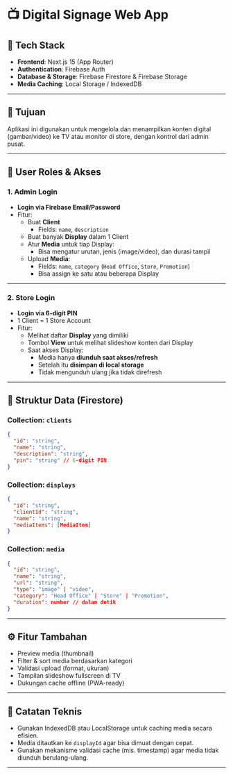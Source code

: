 # 📺 Digital Signage Web App

## 🧩 Tech Stack
- **Frontend**: Next.js 15 (App Router)
- **Authentication**: Firebase Auth
- **Database & Storage**: Firebase Firestore & Firebase Storage
- **Media Caching**: Local Storage / IndexedDB

---

## 🎯 Tujuan
Aplikasi ini digunakan untuk mengelola dan menampilkan konten digital (gambar/video) ke TV atau monitor di store, dengan kontrol dari admin pusat.

---

## 👥 User Roles & Akses

### 1. Admin Login
- **Login via Firebase Email/Password**
- Fitur:
  - Buat **Client**
    - Fields: `name`, `description`
  - Buat banyak **Display** dalam 1 Client
  - Atur **Media** untuk tiap Display:
    - Bisa mengatur urutan, jenis (image/video), dan durasi tampil
  - Upload **Media**:
    - Fields: `name`, `category` (`Head Office`, `Store`, `Promotion`)
    - Bisa assign ke satu atau beberapa Display

---

### 2. Store Login
- **Login via 6-digit PIN**
- 1 Client = 1 Store Account
- Fitur:
  - Melihat daftar **Display** yang dimiliki
  - Tombol **View** untuk melihat slideshow konten dari Display
  - Saat akses Display:
    - Media hanya **diunduh saat akses/refresh**
    - Setelah itu **disimpan di local storage**
    - Tidak mengunduh ulang jika tidak direfresh

---

## 📁 Struktur Data (Firestore)

### Collection: `clients`
```json
{
  "id": "string",
  "name": "string",
  "description": "string",
  "pin": "string" // 6-digit PIN
}
```

### Collection: `displays`
```json
{
  "id": "string",
  "clientId": "string",
  "name": "string",
  "mediaItems": [MediaItem]
}
```

### Collection: `media`
```json
{
  "id": "string",
  "name": "string",
  "url": "string",
  "type": "image" | "video",
  "category": "Head Office" | "Store" | "Promotion",
  "duration": number // dalam detik
}
```

---

## ⚙️ Fitur Tambahan
- Preview media (thumbnail)
- Filter & sort media berdasarkan kategori
- Validasi upload (format, ukuran)
- Tampilan slideshow fullscreen di TV
- Dukungan cache offline (PWA-ready)

---

## 📱 Catatan Teknis
- Gunakan IndexedDB atau LocalStorage untuk caching media secara efisien.
- Media ditautkan ke `displayId` agar bisa dimuat dengan cepat.
- Gunakan mekanisme validasi cache (mis. timestamp) agar media tidak diunduh berulang-ulang.

---